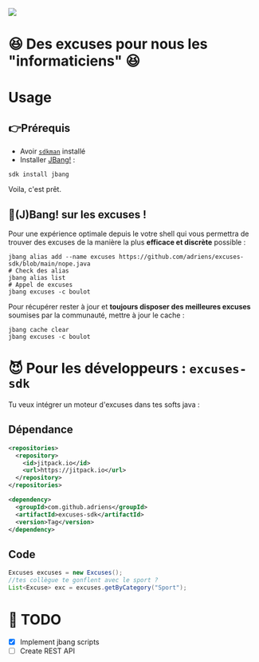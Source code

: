 [![](https://jitpack.io/v/adriens/excuses-sdk.svg)](https://jitpack.io/#adriens/excuses-sdk)

# 😆 Des excuses pour nous les "informaticiens" 😆

# Usage

## 👉Prérequis

- Avoir [`sdkman`](https://sdkman.io/) installé
- Installer [JBang!](https://www.jbang.dev/documentation/guide/latest/installation.html) :
```shelll
sdk install jbang
```

Voila, c'est prêt.

## 🚀(J)Bang! sur les excuses !

Pour une expérience optimale depuis le votre shell qui vous permettra de trouver
des excuses de la manière la plus **efficace et discrète** possible :

```shell
jbang alias add --name excuses https://github.com/adriens/excuses-sdk/blob/main/nope.java
# Check des alias
jbang alias list
# Appel de excuses
jbang excuses -c boulot
```

Pour récupérer rester à jour et **toujours disposer des meilleures excuses** soumises par la communauté,
mettre à jour le cache :

```shell
jbang cache clear
jbang excuses -c boulot
```

# 😈 Pour les développeurs : `excuses-sdk`

Tu veux intégrer un moteur d'excuses dans tes softs java :

## Dépendance

```xml
<repositories>
  <repository>
    <id>jitpack.io</id>
    <url>https://jitpack.io</url>
  </repository>
</repositories>
```

```xml
<dependency>
  <groupId>com.github.adriens</groupId>
  <artifactId>excuses-sdk</artifactId>
  <version>Tag</version>
</dependency>
```

## Code

```java
Excuses excuses = new Excuses();
//tes collègue te gonflent avec le sport ?
List<Excuse> exc = excuses.getByCategory("Sport");
```


# 📑 TODO

- [x] Implement jbang scripts
- [ ] Create REST API
